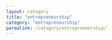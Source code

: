 ```yaml
---
layout: category
title: "entrepreneurship"
category: "entrepreneurship"
permalink: /category/entrepreneurship/
---
```

